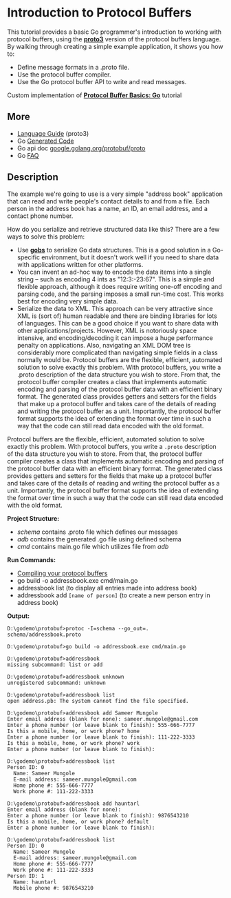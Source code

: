 # Introduction to Protocol Buffers

This tutorial provides a basic Go programmer's introduction to working with protocol buffers, using the **[proto3](https://developers.google.com/protocol-buffers/docs/proto3)** version of the protocol buffers language. By walking through creating a simple example application, it shows you how to:

- Define message formats in a .proto file.
- Use the protocol buffer compiler.
- Use the Go protocol buffer API to write and read messages.

Custom implementation of **[Protocol Buffer Basics: Go](https://developers.google.com/protocol-buffers/docs/gotutorial)** tutorial

## More

- [Language Guide](https://developers.google.com/protocol-buffers/docs/proto3) (proto3)
- Go [Generated Code](https://developers.google.com/protocol-buffers/docs/reference/go-generated)
- Go api doc [google.golang.org/protobuf/proto](https://pkg.go.dev/google.golang.org/protobuf/proto)
- Go [FAQ](https://developers.google.com/protocol-buffers/docs/reference/go/faq)

## Description

The example we're going to use is a very simple "address book" application that can read and write people's contact details to and from a file. Each person in the address book has a name, an ID, an email address, and a contact phone number.

How do you serialize and retrieve structured data like this? There are a few ways to solve this problem:

- Use **[gobs](https://golang.org/pkg/encoding/gob/)** to serialize Go data structures. This is a good solution in a Go-specific environment, but it doesn't work well if you need to share data with applications written for other platforms.
- You can invent an ad-hoc way to encode the data items into a single string – such as encoding 4 ints as "12:3:-23:67". This is a simple and flexible approach, although it does require writing one-off encoding and parsing code, and the parsing imposes a small run-time cost. This works best for encoding very simple data.
- Serialize the data to XML. This approach can be very attractive since XML is (sort of) human readable and there are binding libraries for lots of languages. This can be a good choice if you want to share data with other applications/projects. However, XML is notoriously space intensive, and encoding/decoding it can impose a huge performance penalty on applications. Also, navigating an XML DOM tree is considerably more complicated than navigating simple fields in a class normally would be.
Protocol buffers are the flexible, efficient, automated solution to solve exactly this problem. With protocol buffers, you write a .proto description of the data structure you wish to store. From that, the protocol buffer compiler creates a class that implements automatic encoding and parsing of the protocol buffer data with an efficient binary format. The generated class provides getters and setters for the fields that make up a protocol buffer and takes care of the details of reading and writing the protocol buffer as a unit. Importantly, the protocol buffer format supports the idea of extending the format over time in such a way that the code can still read data encoded with the old format.

Protocol buffers are the flexible, efficient, automated solution to solve exactly this problem. With protocol buffers, you write a `.proto` description of the data structure you wish to store. From that, the protocol buffer compiler creates a class that implements automatic encoding and parsing of the protocol buffer data with an efficient binary format. The generated class provides getters and setters for the fields that make up a protocol buffer and takes care of the details of reading and writing the protocol buffer as a unit. Importantly, the protocol buffer format supports the idea of extending the format over time in such a way that the code can still read data encoded with the old format.

**Project Structure:**

- *schema* contains .proto file which defines our messages
- *adb* contains the generated .go file using defined schema
- *cmd* contains main.go file which utilizes file from *adb*

**Run Commands:**

- [Compiling your protocol buffers](https://developers.google.com/protocol-buffers/docs/gotutorial#compiling-your-protocol-buffers)
- go build -o addressbook.exe cmd/main.go
- addressbook list (to display all entries made into address book)
- addressbook add `[name of person]` (to create a new person entry in address book)

**Output:**

``` terminal
D:\godemo\protobuf>protoc -I=schema --go_out=. schema/addressbook.proto

D:\godemo\protobuf>go build -o addressbook.exe cmd/main.go

D:\godemo\protobuf>addressbook
missing subcommand: list or add

D:\godemo\protobuf>addressbook unknown
unregistered subcommand: unknown

D:\godemo\protobuf>addressbook list
open address.pb: The system cannot find the file specified.

D:\godemo\protobuf>addressbook add Sameer Mungole
Enter email address (blank for none): sameer.mungole@gmail.com
Enter a phone number (or leave blank to finish): 555-666-7777
Is this a mobile, home, or work phone? home
Enter a phone number (or leave blank to finish): 111-222-3333
Is this a mobile, home, or work phone? work
Enter a phone number (or leave blank to finish):

D:\godemo\protobuf>addressbook list
Person ID: 0
  Name: Sameer Mungole
  E-mail address: sameer.mungole@gmail.com
  Home phone #: 555-666-7777
  Work phone #: 111-222-3333

D:\godemo\protobuf>addressbook add hauntarl
Enter email address (blank for none):
Enter a phone number (or leave blank to finish): 9876543210
Is this a mobile, home, or work phone? default
Enter a phone number (or leave blank to finish):

D:\godemo\protobuf>addressbook list
Person ID: 0
  Name: Sameer Mungole
  E-mail address: sameer.mungole@gmail.com
  Home phone #: 555-666-7777
  Work phone #: 111-222-3333
Person ID: 1
  Name: hauntarl
  Mobile phone #: 9876543210
```

